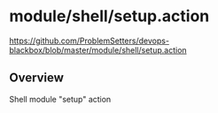 # module/shell/setup.action

https://github.com/ProblemSetters/devops-blackbox/blob/master/module/shell/setup.action

## Overview

Shell module "setup" action


